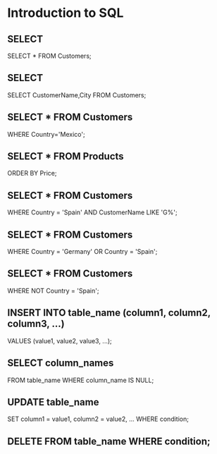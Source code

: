 # Introduction to SQL
## SELECT
SELECT * FROM Customers;
## SELECT
SELECT CustomerName,City FROM Customers;
## SELECT * FROM Customers
WHERE Country='Mexico';
## SELECT * FROM Products
ORDER BY Price;
## SELECT * FROM Customers
WHERE Country = 'Spain' AND CustomerName LIKE 'G%';
## SELECT * FROM Customers
WHERE Country = 'Germany' OR Country = 'Spain';
## SELECT * FROM Customers
WHERE NOT Country = 'Spain';
## INSERT INTO table_name (column1, column2, column3, ...)
VALUES (value1, value2, value3, ...);
## SELECT column_names
FROM table_name
WHERE column_name IS NULL;
## UPDATE table_name
SET column1 = value1, column2 = value2, ...
WHERE condition;
## DELETE FROM table_name WHERE condition;
